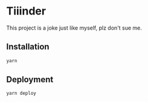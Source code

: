 # Tiiinder

This project is a joke just like myself, plz don't sue me.

## Installation

```sh
yarn
```

## Deployment

```sh
yarn deploy
```
